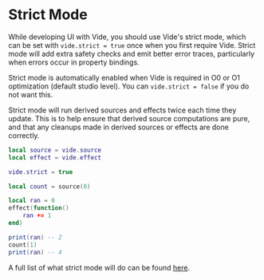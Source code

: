 # Strict Mode

While developing UI with Vide, you should use Vide's strict mode, which can
be set with `vide.strict = true` once when you first require Vide. Strict mode
will add extra safety checks and emit better error traces, particularly when
errors occur in property bindings.

Strict mode is automatically enabled when Vide is required in O0 or O1
optimization (default studio level). You can `vide.strict = false` if you do not
want this.

Strict mode will run derived sources and effects twice each time they update.
This is to help ensure that derived source computations are pure, and that any
cleanups made in derived sources or effects are done correctly.

```lua
local source = vide.source
local effect = vide.effect

vide.strict = true

local count = source(0)

local ran = 0
effect(function()
    ran += 1
end)

print(ran) -- 2
count(1)
print(ran) -- 4
```

A full list of what strict mode will do can be found
[here](../../api/strict-mode).
